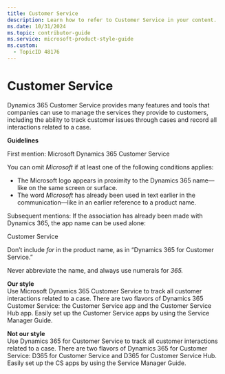 ```yaml
---
title: Customer Service
description: Learn how to refer to Customer Service in your content.
ms.date: 10/31/2024
ms.topic: contributor-guide
ms.service: microsoft-product-style-guide
ms.custom:
  - TopicID 48176
---
```



# Customer Service

Dynamics 365 Customer Service provides many features and tools that companies can use to manage the services they provide to customers, including the ability to track customer issues through cases and record all interactions related to a case.

**Guidelines**

First mention: Microsoft Dynamics 365 Customer Service

You can omit *Microsoft* if at least one of the following conditions applies:

- The Microsoft logo appears in proximity to the Dynamics 365 name—like on the same screen or surface.
- The word *Microsoft* has already been used in text earlier in the communication—like in an earlier reference to a product name.

Subsequent mentions: If the association has already been made with Dynamics 365, the app name can be used alone:

Customer Service

Don’t include *for* in the product name, as in “Dynamics 365 for Customer Service.”

Never abbreviate the name, and always use numerals for *365.*

**Our style**  
Use Microsoft Dynamics 365 Customer Service to track all customer interactions related to a case. There are two flavors of Dynamics 365 Customer Service: the Customer Service app and the Customer Service Hub app. Easily set up the Customer Service apps by using the Service Manager Guide.

**Not our style**  
Use Dynamics 365 for Customer Service to track all customer interactions related to a case. There are two flavors of Dynamics 365 for Customer Service: D365 for Customer Service and D365 for Customer Service Hub. Easily set up the CS apps by using the Service Manager Guide.  
